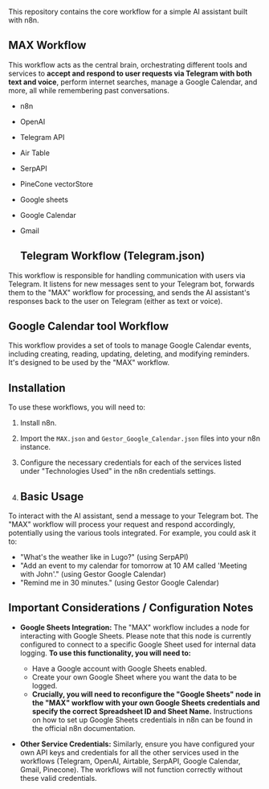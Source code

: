 This repository contains the core workflow for a simple AI assistant built with n8n.

## MAX Workflow

This workflow acts as the central brain, orchestrating different tools and services to **accept and respond to user requests via Telegram with both text and voice**, perform internet searches, manage a Google Calendar, and more, all while remembering past conversations.

* n8n
* OpenAI
* Telegram API
* Air Table
* SerpAPI
* PineCone vectorStore
* Google sheets
* Google Calendar
* Gmail


  ## Telegram Workflow (Telegram.json)

This workflow is responsible for handling communication with users via Telegram. It listens for new messages sent to your Telegram bot, forwards them to the "MAX" workflow for processing, and sends the AI assistant's responses back to the user on Telegram (either as text or voice).


  ## Google Calendar tool Workflow

This workflow provides a set of tools to manage Google Calendar events, including creating, reading, updating, deleting, and modifying reminders. It's designed to be used by the "MAX" workflow.

## Installation

To use these workflows, you will need to:

1.  Install n8n.
2.  Import the `MAX.json` and `Gestor_Google_Calendar.json` files into your n8n instance.
3.  Configure the necessary credentials for each of the services listed under "Technologies Used" in the n8n credentials settings.

4. ## Basic Usage

To interact with the AI assistant, send a message to your Telegram bot. The "MAX" workflow will process your request and respond accordingly, potentially using the various tools integrated. For example, you could ask it to:

* "What's the weather like in Lugo?" (using SerpAPI)
* "Add an event to my calendar for tomorrow at 10 AM called 'Meeting with John'." (using Gestor Google Calendar)
* "Remind me in 30 minutes." (using Gestor Google Calendar)

## Important Considerations / Configuration Notes

* **Google Sheets Integration:** The "MAX" workflow includes a node for interacting with Google Sheets. Please note that this node is currently configured to connect to a specific Google Sheet used for internal data logging. **To use this functionality, you will need to:**
    * Have a Google account with Google Sheets enabled.
    * Create your own Google Sheet where you want the data to be logged.
    * **Crucially, you will need to reconfigure the "Google Sheets" node in the "MAX" workflow with your own Google Sheets credentials and specify the correct Spreadsheet ID and Sheet Name.** Instructions on how to set up Google Sheets credentials in n8n can be found in the official n8n documentation.

* **Other Service Credentials:** Similarly, ensure you have configured your own API keys and credentials for all the other services used in the workflows (Telegram, OpenAI, Airtable, SerpAPI, Google Calendar, Gmail, Pinecone). The workflows will not function correctly without these valid credentials.
